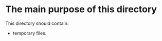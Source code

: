 

The main purpose of this directory
=====================================================================

This directory should contain:
- temporary files.

